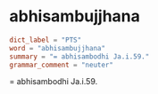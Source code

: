 # abhisambujjhana

``` toml
dict_label = "PTS"
word = "abhisambujjhana"
summary = "= abhisambodhi Ja.i.59."
grammar_comment = "neuter"
```

= abhisambodhi Ja.i.59.

